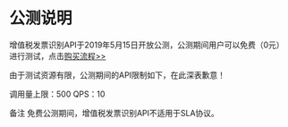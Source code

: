 # 公测说明

增值税发票识别API于2019年5月15日开放公测，公测期间用户可以免费（0元）进行测试，点击[购买流程>>](../Pricing/Purchase-Process.md)

由于测试资源有限，公测期间的API限制如下，在此深表歉意！

调用量上限：500 
QPS：10

备注
免费公测期间，增值税发票识别API不适用于SLA协议。

